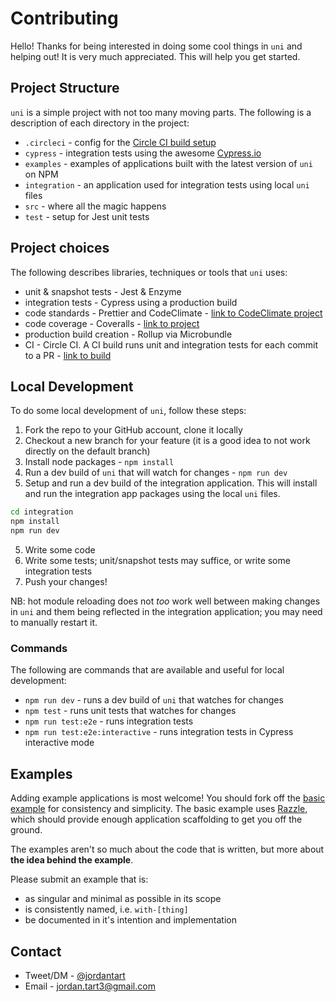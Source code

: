 # Contributing

Hello! Thanks for being interested in doing some cool things in `uni` and helping out! It is very much appreciated. This will help you get started.

## Project Structure

`uni` is a simple project with not too many moving parts. The following is a description of each directory in the project:

* `.circleci` - config for the [Circle CI build setup](https://circleci.com/gh/jtart/uni)
* `cypress` - integration tests using the awesome [Cypress.io](https://www.cypress.io/)
* `examples` - examples of applications built with the latest version of `uni` on NPM
* `integration` - an application used for integration tests using local `uni` files
* `src` - where all the magic happens
* `test` - setup for Jest unit tests

## Project choices

The following describes libraries, techniques or tools that `uni` uses:
* unit & snapshot tests - Jest & Enzyme
* integration tests - Cypress using a production build
* code standards - Prettier and CodeClimate - [link to CodeClimate project](https://codeclimate.com/github/jtart/uni/)
* code coverage - Coveralls - [link to project](https://coveralls.io/github/jtart/uni)
* production build creation - Rollup via Microbundle
* CI - Circle CI. A CI build runs unit and integration tests for each commit to a PR  - [link to build](https://circleci.com/gh/jtart/uni)

## Local Development

To do some local development of `uni`, follow these steps:

1. Fork the repo to your GitHub account, clone it locally
2. Checkout a new branch for your feature (it is a good idea to not work directly on the default branch)
3. Install node packages - `npm install`
4. Run a dev build of `uni` that will watch for changes - `npm run dev`
5. Setup and run a dev build of the integration application. This will install and run the integration app packages using the local `uni` files.
```bash
cd integration
npm install
npm run dev
```
5. Write some code
6. Write some tests; unit/snapshot tests may suffice, or write some integration tests
7. Push your changes!

NB: hot module reloading does not _too_ work well between making changes in `uni` and them being reflected in the integration application; you may need to manually restart it.

### Commands

The following are commands that are available and useful for local development:

* `npm run dev` - runs a dev build of `uni` that watches for changes
* `npm test` - runs unit tests that watches for changes
* `npm run test:e2e` - runs integration tests
* `npm run test:e2e:interactive` - runs integration tests in Cypress interactive mode

## Examples

Adding example applications is most welcome! You should fork off the [basic example](https://github.com/jtart/uni/tree/master/examples/basic) for consistency and simplicity. The basic example uses [Razzle](https://github.com/jaredpalmer/razzle), which should provide enough application scaffolding to get you off the ground.  

The examples aren't so much about the code that is written, but more about **the idea behind the example**.

Please submit an example that is:

* as singular and minimal as possible in its scope
* is consistently named, i.e. `with-[thing]`
* be documented in it's intention and implementation

## Contact

* Tweet/DM - [@jordantart](https://twitter.com/jordantart)
* Email - <jordan.tart3@gmail.com>
